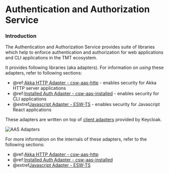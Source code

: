 # Authentication and Authorization Service

### Introduction

The Authentication and Authorization Service provides suite of libraries which help to enforce authentication and authorization 
for web applications and CLI applications in the TMT ecosystem.

It provides following libraries (aka adapters). For information on _using_ these adapters, refer to following sections:

- @ref:[Akka HTTP Adapter - csw-aas-http](../../services/aas/csw-aas-http.md) - enables security for Akka HTTP server applications 
- @ref:[Installed Auth Adapter - csw-aas-installed](../../services/aas/csw-aas-installed.md) - enables security for CLI applications 
- @extref[Javascript Adapter - ESW-TS](esw_ts:aas/auth-components.html) - enables security for Javascript React applications

These adapters are written on top of [client adapters](https://www.keycloak.org/docs/18.0/securing_apps/#client-adapters) provided by Keycloak.

![AAS Adapters](aas-adapters.png) 

For more information on the internals of these adapters, refer to the following sections:

- @ref:[Akka HTTP Adapter - csw-aas-http](./csw-aas-http.md) 
- @ref:[Installed Auth Adapter - csw-aas-installed](./csw-aas-installed.md) 
- @extref[Javascript Adapter - ESW-TS](esw_ts:aas/auth-components.html)
